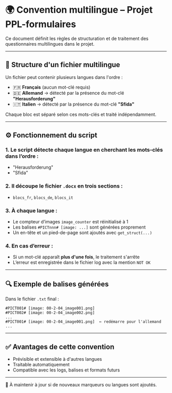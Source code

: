 # 🌍 Convention multilingue – Projet PPL-formulaires

Ce document définit les règles de structuration et de traitement des questionnaires multilingues dans le projet.

---

## 📐 Structure d'un fichier multilingue

Un fichier peut contenir plusieurs langues dans l'ordre :

- 🇫🇷 **Français** (aucun mot-clé requis)
- 🇩🇪 **Allemand** → détecté par la présence du mot-clé **"Herausforderung"**
- 🇮🇹 **Italien** → détecté par la présence du mot-clé **"Sfida"**

Chaque bloc est séparé selon ces mots-clés et traité indépendamment.

---

## ⚙️ Fonctionnement du script

### 1. Le script détecte chaque langue en cherchant les mots-clés dans l’ordre :
- "Herausforderung"
- "Sfida"

### 2. Il découpe le fichier `.docx` en trois sections :
- `blocs_fr`, `blocs_de`, `blocs_it`

### 3. À chaque langue :
- Le compteur d’images `image_counter` est réinitialisé à 1
- Les balises `#PICTnnn# [image: ...]` sont générées proprement
- Un en-tête et un pied-de-page sont ajoutés avec `get_struct(...)`

### 4. En cas d’erreur :
- Si un mot-clé apparaît **plus d'une fois**, le traitement s'arrête
- L’erreur est enregistrée dans le fichier log avec la mention `NOT OK`

---

## 🔍 Exemple de balises générées

Dans le fichier `.txt` final :

```text
#PICT001# [image: 00-2-04_image001.png]
#PICT002# [image: 00-2-04_image002.png]
...
#PICT001# [image: 00-2-04_image001.png]  ← redémarre pour l'allemand
...
```

---

## ✅ Avantages de cette convention

- Prévisible et extensible à d'autres langues
- Traitable automatiquement
- Compatible avec les logs, balises et formats futurs

---

📌 À maintenir à jour si de nouveaux marqueurs ou langues sont ajoutés.
